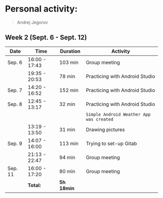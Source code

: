 # Personal activity:
> Andrej Jegorov

## Week 2 (Sept. 6 - Sept. 12)

| **Date**  | **Time**      | **Duration**   | **Activity** |
| --------  | ------------- | ------------   | ------------ |
| Sep. 6    | 16:00 - 17:43 | 103 min        | Group meeting |
|           | 19:35 - 20:53 | 78 min         | Practicing with Android Studio |
| Sep. 7    | 14:20 - 16:52 | 152 min        | Practicing with Android Studio |
| Sep. 8    | 12:45 - 13:17 | 32 min        | Practicing with Android Studio |
|||| `Simple Android Weather App was created` |
|            | 13:19 - 13:50 | 31 min        | Drawing pictures |
| Sep. 9     | 14:07 - 16:00 | 113 min       | Trying to set-up Gitab |
|            | 21:13 - 22:47 | 94 min        | Group meeting |
| Sep. 11    | 16:00 - 17:20 | 80 min        | Group meeting |
|  | **Total:** | **5h 18min** | |
